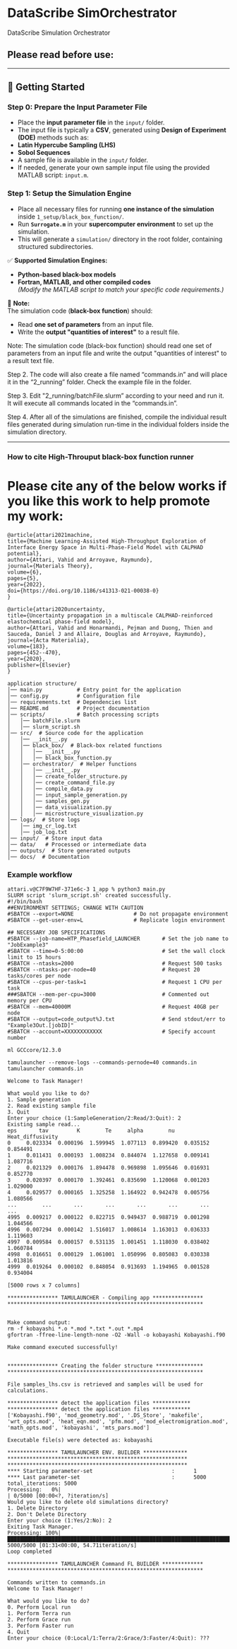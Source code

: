 # DataScribe SimOrchestrator
 DataScribe Simulation Orchestrator

## Please read before use:

---

## 📖 Getting Started

### Step 0: Prepare the Input Parameter File
- Place the **input parameter file** in the `input/` folder.
- The input file is typically a **CSV**, generated using **Design of Experiment (DOE)** methods such as:
- **Latin Hypercube Sampling (LHS)**
- **Sobol Sequences**
- A sample file is available in the `input/` folder.
- If needed, generate your own sample input file using the provided MATLAB script: `input.m`.

### Step 1: Setup the Simulation Engine
- Place all necessary files for running **one instance of the simulation** inside `1_setup/black_box_function/`.
- Run **`Surrogate.m`** in your **supercomputer environment** to set up the simulation.
- This will generate a `simulation/` directory in the root folder, containing structured subdirectories.

✅ **Supported Simulation Engines:**
- **Python-based black-box models**
- **Fortran, MATLAB, and other compiled codes**  
_(Modify the MATLAB script to match your specific code requirements.)_

🔹 **Note:**  
The simulation code (**black-box function**) should:
- Read **one set of parameters** from an input file.
- Write the **output "quantities of interest"** to a result file.

Note: The simulation code (black-box function) should read one set of parameters from an input file and write the output "quantities of interest" to a result text file.

Step 2. The code will also create a file named “commands.in” and will place it in the “2_running” folder. Check the example file in the folder.

Step 3. Edit "2_running/batchFile.slurm” according to your need and run it. It will execute all commands located in the “commands.in”. 

Step 4. After all of the simulations are finished, compile the individual result files generated during simulation run-time in the individual folders inside the simulation directory. 

---

### How to cite High-Throuput black-box function runner

# Please cite any of the below works if you like this work to help promote my work:

```
@article{attari2021machine,
title={Machine Learning-Assisted High-Throughput Exploration of Interface Energy Space in Multi-Phase-Field Model with CALPHAD potential},
author={Attari, Vahid and Arroyave, Raymundo},
journal={Materials Theory},
volume={6},
pages={5},
year={2022},
doi={https://doi.org/10.1186/s41313-021-00038-0}
}

@article{attari2020uncertainty,
title={Uncertainty propagation in a multiscale CALPHAD-reinforced elastochemical phase-field model},
author={Attari, Vahid and Honarmandi, Pejman and Duong, Thien and Sauceda, Daniel J and Allaire, Douglas and Arroyave, Raymundo},
journal={Acta Materialia},
volume={183},
pages={452--470},
year={2020},
publisher={Elsevier}
}
```

```
application structure/
│── main.py           # Entry point for the application
│── config.py         # Configuration file 
│── requirements.txt  # Dependencies list
│── README.md         # Project documentation
│── scripts/          # Batch processing scripts
│   │── batchFile.slurm  
│   │── slurm_script.sh  
│── src/  # Source code for the application
│   │── __init__.py  
│   │── black_box/  # Black-box related functions
│   │   │── __init__.py  
│   │   │── black_box_function.py  
│   │── orchestrator/  # Helper functions
│   │   │── __init__.py  
│   │   │── create_folder_structure.py  
│   │   │── create_command_file.py  
│   │   │── compile_data.py  
│   │   │── input_sample_generation.py  
│   │   │── samples_gen.py  
│   │   │── data_visualization.py  
│   │   │── microstructure_visualization.py  
│── logs/  # Store logs
│   │── img_cr_log.txt  
│   │── job_log.txt  
│── input/  # Store input data
│── data/   # Processed or intermediate data
│── outputs/  # Store generated outputs
│── docs/  # Documentation
```

### Example workflow

```
attari.v@C7F9W7HF-371e6c-3 1_app % python3 main.py                                     
SLURM script 'slurm_script.sh' created successfully.
#!/bin/bash
##ENVIRONMENT SETTINGS; CHANGE WITH CAUTION
#SBATCH --export=NONE                   # Do not propagate environment
#SBATCH --get-user-env=L                # Replicate login environment

## NECESSARY JOB SPECIFICATIONS
#SBATCH --job-name=HTP_Phasefield_LAUNCHER       # Set the job name to "JobExample3"
#SBATCH --time=0-5:00:00                         # Set the wall clock limit to 15 hours
#SBATCH --ntasks=2000                            # Request 500 tasks
#SBATCH --ntasks-per-node=40                     # Request 20 tasks/cores per node
#SBATCH --cpus-per-task=1                        # Request 1 CPU per task
###SBATCH --mem-per-cpu=3000                     # Commented out memory per CPU
#SBATCH --mem=40000M                             # Request 40GB per node
#SBATCH --output=code_output%J.txt               # Send stdout/err to "Example3Out.[jobID]"
#SBATCH --account=XXXXXXXXXXXX                   # Specify account number

ml GCCcore/12.3.0

tamulauncher --remove-logs --commands-pernode=40 commands.in
tamulauncher commands.in

Welcome to Task Manager!

What would you like to do?
1. Sample generation
2. Read existing sample file
3. Quit
Enter your choice (1:SampleGeneration/2:Read/3:Quit): 2
Existing sample read...
eps       tav         K        Te     alpha        nu  Heat_diffusivity
0     0.023334  0.000196  1.599945  1.077113  0.899420  0.035152          0.854491
1     0.011431  0.000193  1.008234  0.844074  1.127658  0.009141          1.087716
2     0.021329  0.000176  1.894478  0.969898  1.095646  0.016931          0.852770
3     0.020397  0.000170  1.392461  0.835690  1.120068  0.001203          1.029000
4     0.029577  0.000165  1.325258  1.164922  0.942478  0.005756          1.080566
...        ...       ...       ...       ...       ...       ...               ...
4995  0.009217  0.000122  0.822715  0.949437  0.988719  0.001298          1.044566
4996  0.007294  0.000142  1.516017  1.008614  1.163013  0.036333          1.119603
4997  0.009584  0.000157  0.531135  1.001451  1.118030  0.038402          1.060784
4998  0.016651  0.000129  1.061001  1.050996  0.805083  0.030338          1.013816
4999  0.019264  0.000102  0.848054  0.913693  1.194965  0.001528          0.934004

[5000 rows x 7 columns]

**************** TAMULAUNCHER - Compiling app **************** 
************************************************************** 


Make command output:
rm -f kobayashi *.o *.mod *.txt *.out *.mp4
gfortran -ffree-line-length-none -O2 -Wall -o kobayashi Kobayashi.f90

Make command executed successfully!


**************** Creating the folder structure ***************
************************************************************** 

File samples_lhs.csv is retrieved and samples will be used for calculations.

**************** detect the application files ************ 
**************** detect the application files ************ 
['Kobayashi.f90', 'mod_geometry.mod', '.DS_Store', 'makefile', 'wrt_opts.mod', 'heat_eqn.mod', 'pfm.mod', 'mod_electromigration.mod', 'math_opts.mod', 'kobayashi', 'mts_pars.mod']

Executable file(s) were detected as: kobayashi

**************** TAMULAUNCHER ENV. BUILDER ************** 
********************************************************* 
********************************************************* 
**** Starting parameter-set                         :      1
**** Last parameter-set                             :      5000
total_iterations: 5000
Processing:   0%|                                                                                                                                                                                                        | 0/5000 [00:00<?, ?iteration/s]
Would you like to delete old simulations directory?
1. Delete Directory
2. Don't Delete Directory
Enter your choice (1:Yes/2:No): 2
Exiting Task Manager.
Processing: 100%|█████████████████████████████████████████████████████████████████████████████████████████████████████████████████████████████████████████████████████████████████████████████████████████████| 5000/5000 [01:31<00:00, 54.71iteration/s]
Loop completed

**************** TAMULAUNCHER Command FL BUILDER ************* 
************************************************************** 

Commands written to commands.in
Welcome to Task Manager!

What would you like to do?
0. Perform Local run
1. Perform Terra run
2. Perform Grace run
3. Perform Faster run
4. Quit
Enter your choice (0:Local/1:Terra/2:Grace/3:Faster/4:Quit): ???

```